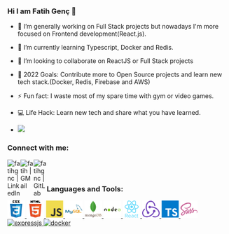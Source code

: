 ### Hi I am Fatih Genç 👋

- 🔭 I’m generally working on Full Stack projects but nowadays I'm more focused on Frontend development(React.js).
- 🌱 I’m currently learning Typescript, Docker and Redis.
- 👯 I’m looking to collaborate on ReactJS or Full Stack projects
- 🥅 2022 Goals: Contribute more to Open Source projects and learn new tech stack.(Docker, Redis, Firebase and AWS)
- ⚡ Fun fact: I waste most of my spare time with gym or video games.
- 💻 Life Hack: Learn new tech and share what you have learned.

- <img src='https://github-readme-stats.vercel.app/api?username=fatihgnc&&show_icons=true&title_color=ffffff&icon_color=bb2acf&text_color=daf7dc&bg_color=151515'/>

### Connect with me:

[<img align="left" alt="fatihgnc | LinkedIn" width="30px" src="https://user-images.githubusercontent.com/75525090/159126797-a1512f11-cbd6-4b66-9775-0d1b92cdde15.png" />][linkedin]
<a href="mailto:fathgnc.dev@gmail.com"><img align="left" alt="fatih | GMail" width="30px" src="https://user-images.githubusercontent.com/75525090/159127016-3e4d9b5f-0478-4667-ab64-8a330d00bdae.png" />
[<img align="left" alt="fatihgnc | GitLab" width="30px" src="https://cdn.icon-icons.com/icons2/2415/PNG/512/gitlab_original_logo_icon_146503.png" />][gitlab]

<br />
<br />

[linkedin]: https://www.linkedin.com/in/fatih-gen%C3%A7-817512201/
[gitlab]: https://gitlab.codeventure.co/fatihgenc

### Languages and Tools:

<p align="left">  <a href="https://www.w3schools.com/css/" target="_blank" rel="noreferrer"> <img src="https://raw.githubusercontent.com/devicons/devicon/master/icons/css3/css3-original-wordmark.svg" alt="css3" width="40" height="40"/> </a>   <a href="https://www.w3.org/html/" target="_blank" rel="noreferrer"> <img src="https://raw.githubusercontent.com/devicons/devicon/master/icons/html5/html5-original-wordmark.svg" alt="html5" width="40" height="40"/> </a> <a href="https://developer.mozilla.org/en-US/docs/Web/JavaScript" target="_blank" rel="noreferrer"> <img src="https://raw.githubusercontent.com/devicons/devicon/master/icons/javascript/javascript-original.svg" alt="javascript" width="40" height="40"/> </a>  <a href="https://www.mysql.com/" target="_blank" rel="noreferrer"> <img src="https://raw.githubusercontent.com/devicons/devicon/master/icons/mysql/mysql-original-wordmark.svg" alt="mysql" width="40" height="40"/> </a> <a href="https://nodejs.org" target="_blank" rel="noreferrer"><img src="https://raw.githubusercontent.com/devicons/devicon/master/icons/mongodb/mongodb-original-wordmark.svg" alt="mongodb" width="40" height="40"/> </a> <a href="https://www.mongodb.com" target="_blank" rel="noreferrer"> <img src="https://raw.githubusercontent.com/devicons/devicon/master/icons/nodejs/nodejs-original-wordmark.svg" alt="nodejs" width="40" height="40"/> </a> <a href="https://reactjs.org//" target="_blank" rel="noreferrer"><img src="https://raw.githubusercontent.com/devicons/devicon/master/icons/react/react-original-wordmark.svg" alt="react" width="40" height="40"/> </a> <a href="https://redux.js.org" target="_blank" rel="noreferrer"> <img src="https://raw.githubusercontent.com/devicons/devicon/master/icons/redux/redux-original.svg" alt="redux" width="40" height="40"/> </a><a href="https://typescript.org/"target="_blank" rel="noreferrer"><img src="https://raw.githubusercontent.com/devicons/devicon/master/icons/typescript/typescript-original.svg" alt="typescript" width="40" height="40" /> <a href="https://sass-lang.com" target="_blank" rel="noreferrer"> <img src="https://raw.githubusercontent.com/devicons/devicon/master/icons/sass/sass-original.svg" alt="sass" width="40" height="40"/> </a><a href="https://www.expressjs.org" target="_blank" rel="noreferrer"><img src="https://cdn.icon-icons.com/icons2/2699/PNG/512/expressjs_logo_icon_169185.png" alt="expressjs" width="40" height="40" /> </a>
<a href="https://www.docker.com" background="white" target="_blank" rel="noreferrer">
  <img src="https://avatars.githubusercontent.com/u/7739233?s=280&v=4" alt="docker" width="40" height="40" /> 
</a></p>

